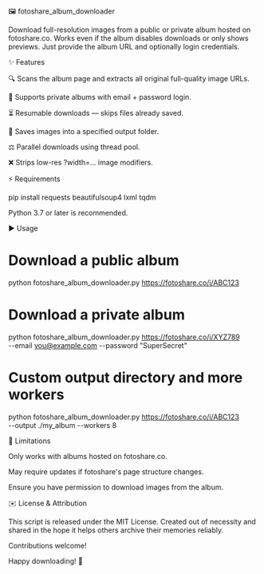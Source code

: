 🖼️ fotoshare_album_downloader

Download full-resolution images from a public or private album hosted on fotoshare.co. Works even if the album disables downloads or only shows previews. Just provide the album URL and optionally login credentials.

✨ Features

🔍 Scans the album page and extracts all original full-quality image URLs.

🔐 Supports private albums with email + password login.

⏳ Resumable downloads — skips files already saved.

📂 Saves images into a specified output folder.

⚖️ Parallel downloads using thread pool.

❌ Strips low-res ?width=... image modifiers.

⚡ Requirements

pip install requests beautifulsoup4 lxml tqdm

Python 3.7 or later is recommended.

▶️ Usage

# Download a public album
python fotoshare_album_downloader.py https://fotoshare.co/i/ABC123

# Download a private album
python fotoshare_album_downloader.py https://fotoshare.co/i/XYZ789 \
    --email you@example.com --password "SuperSecret"

# Custom output directory and more workers
python fotoshare_album_downloader.py https://fotoshare.co/i/ABC123 \
    --output ./my_album --workers 8

🚧 Limitations

Only works with albums hosted on fotoshare.co.

May require updates if fotoshare's page structure changes.

Ensure you have permission to download images from the album.

✉️ License & Attribution

This script is released under the MIT License. Created out of necessity and shared in the hope it helps others archive their memories reliably.

Contributions welcome!

Happy downloading! 🚀



